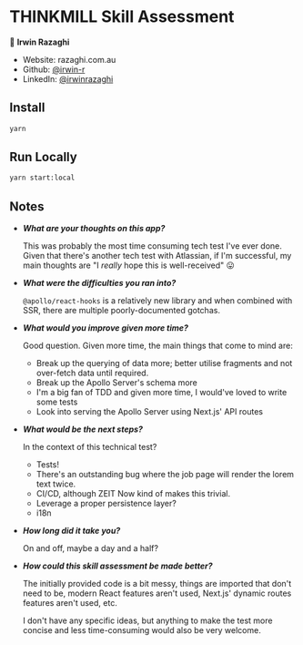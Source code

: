 # THINKMILL Skill Assessment

👤 **Irwin Razaghi**

* Website: razaghi.com.au
* Github: [@irwin-r](https://github.com/irwin-r)
* LinkedIn: [@irwinrazaghi](https://linkedin.com/in/irwinrazaghi)

## Install

```sh
yarn
```

## Run Locally

```sh
yarn start:local
```


## Notes

- ***What are your thoughts on this app?***

  This was probably the most time consuming tech test I've ever done.
  Given that there's another tech test with Atlassian, if I'm successful, my main thoughts are "I *really* hope this is well-received" 😛
  
- ***What were the difficulties you ran into?***

  `@apollo/react-hooks` is a relatively new library and when combined with SSR, there are multiple poorly-documented gotchas.
  
- ***What would you improve given more time?***

  Good question.  Given more time, the main things that come to mind are:
  * Break up the querying of data more;  better utilise fragments and not over-fetch data until required.
  * Break up the Apollo Server's schema more
  * I'm a big fan of TDD and given more time, I would've loved to write some tests
  * Look into serving the Apollo Server using Next.js' API routes
  
- ***What would be the next steps?***

  In the context of this technical test?
  * Tests!
  * There's an outstanding bug where the job page will render the lorem text twice.
  * CI/CD, although ZEIT Now kind of makes this trivial.
  * Leverage a proper persistence layer?
  * i18n
  
- ***How long did it take you?***
  
  On and off, maybe a day and a half?

- ***How could this skill assessment be made better?***

  The initially provided code is a bit messy, things are imported that don't need to be, modern React features aren't used, Next.js' dynamic routes features aren't used, etc.
  
  I don't have any specific ideas, but anything to make the test more concise and less time-consuming would also be very welcome.
  
  